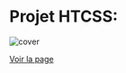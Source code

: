 # Projet HTCSS: 
![cover](https://i.imgur.com/ZE88j7z.jpg)


[Voir la page](https://sophianeglv.github.io/projetHTCSS/)




